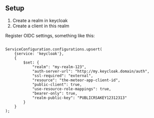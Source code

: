 ## Setup

1. Create a realm in keycloak
2. Create a client in this realm

Register OIDC settings, something like this:
```

ServiceConfiguration.configurations.upsert(
    {service: 'keycloak'},
    {
        $set: {
            "realm": "my-realm-123",
            "auth-server-url": "http://my.keycloak.domain/auth",
            "ssl-required": "external",
            "resource": "the-meteor-app-client-id",
            "public-client": true,
            "use-resource-role-mappings": true,
            "bearer-only": true,
            "realm-public-key": "PUBLICRSAKEY12312313"
        }
    }
);

```


